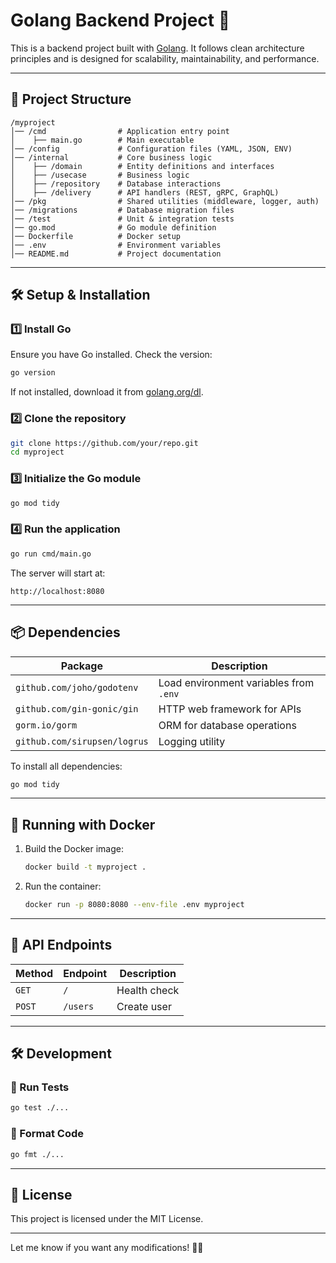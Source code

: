 # Golang Backend Project 🚀

This is a backend project built with [Golang](https://go.dev/). It follows clean architecture principles and is designed for scalability, maintainability, and performance.

---

## 📂 Project Structure

```
/myproject  
│── /cmd                # Application entry point  
│    ├── main.go        # Main executable  
│── /config             # Configuration files (YAML, JSON, ENV)  
│── /internal           # Core business logic  
│    ├── /domain        # Entity definitions and interfaces  
│    ├── /usecase       # Business logic  
│    ├── /repository    # Database interactions  
│    ├── /delivery      # API handlers (REST, gRPC, GraphQL)  
│── /pkg                # Shared utilities (middleware, logger, auth)  
│── /migrations         # Database migration files  
│── /test               # Unit & integration tests  
│── go.mod              # Go module definition  
│── Dockerfile          # Docker setup  
│── .env                # Environment variables  
│── README.md           # Project documentation  
```

---

## 🛠️ Setup & Installation

### 1️⃣ Install Go
Ensure you have Go installed. Check the version:
```sh
go version
```
If not installed, download it from [golang.org/dl](https://golang.org/dl/).

### 2️⃣ Clone the repository
```sh
git clone https://github.com/your/repo.git
cd myproject
```

### 3️⃣ Initialize the Go module
```sh
go mod tidy
```

### 4️⃣ Run the application
```sh
go run cmd/main.go
```

The server will start at:
```
http://localhost:8080
```

---

## 📦 Dependencies

| Package                   | Description                     |
|---------------------------|---------------------------------|
| `github.com/joho/godotenv` | Load environment variables from `.env` |
| `github.com/gin-gonic/gin` | HTTP web framework for APIs |
| `gorm.io/gorm`             | ORM for database operations |
| `github.com/sirupsen/logrus` | Logging utility |

To install all dependencies:
```sh
go mod tidy
```

---

## 🚀 Running with Docker

1. Build the Docker image:
   ```sh
   docker build -t myproject .
   ```
2. Run the container:
   ```sh
   docker run -p 8080:8080 --env-file .env myproject
   ```

---

## 📜 API Endpoints

| Method | Endpoint | Description |
|--------|---------|-------------|
| `GET`  | `/`     | Health check |
| `POST` | `/users` | Create user |

---

## 🛠️ Development

### 🧪 Run Tests
```sh
go test ./...
```

### 🧹 Format Code
```sh
go fmt ./...
```

---

## 📜 License

This project is licensed under the MIT License.

---

Let me know if you want any modifications! 🚀🔥

